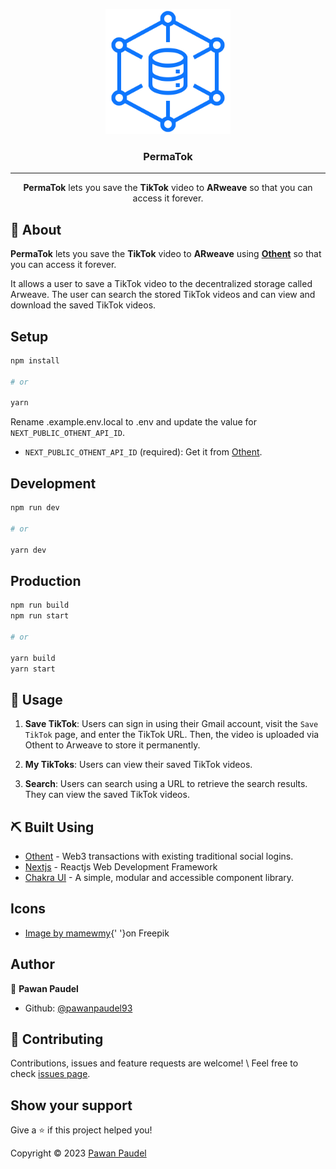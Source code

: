 <p align="center">
  <a href="" rel="noopener"><img width=200px height=200px src="public/logo.svg" alt="PermaTok"></a>
</p>

<h3 align="center">PermaTok</h3>

---

<p align="center"><b>PermaTok</b> lets you save the <b>TikTok</b> video to <b>ARweave</b> so that you can access it forever.
</p>

## 🧐 About

**PermaTok** lets you save the **TikTok** video to **ARweave** using **[Othent](https://othent.io/ 'Othent')** so that you can access it forever.

It allows a user to save a TikTok video to the decentralized storage called Arweave. The user can search the stored TikTok videos and can view and download the saved TikTok videos.

## Setup

```sh
npm install

# or

yarn
```

Rename .example.env.local to .env and update the value for `NEXT_PUBLIC_OTHENT_API_ID`.

- `NEXT_PUBLIC_OTHENT_API_ID` (required): Get it from [Othent](https://othent.io).

## Development

```sh
npm run dev

# or

yarn dev
```

## Production

```sh
npm run build
npm run start

# or

yarn build
yarn start
```

## 🎈 Usage

1. **Save TikTok**: Users can sign in using their Gmail account, visit the `Save TikTok` page, and enter the TikTok URL. Then, the video is uploaded via Othent to Arweave to store it permanently.

2. **My TikToks**: Users can view their saved TikTok videos.

3. **Search**: Users can search using a URL to retrieve the search results. They can view the saved TikTok videos.

## ⛏️ Built Using

- [Othent](https://othent.io) - Web3 transactions with existing traditional social logins.
- [Nextjs](https://nextjs.org/) - Reactjs Web Development Framework
- [Chakra UI](https://chakra-ui.com/) - A simple, modular and accessible component library.

## Icons

- <a href="https://www.freepik.com/free-photo/play-video-button-sign-symbol-icon-bubble-speech-chat-3d-rendering_30495100.htm#query=save%20video&position=7&from_view=search&track=ais">Image by mamewmy</a>{' '}on Freepik

## Author

👤 **Pawan Paudel**

- Github: [@pawanpaudel93](https://github.com/pawanpaudel93)

## 🤝 Contributing

Contributions, issues and feature requests are welcome! \ Feel free to check [issues page](https://github.com/pawanpaudel93/permatok/issues).

## Show your support

Give a ⭐️ if this project helped you!

Copyright © 2023 [Pawan Paudel](https://github.com/pawanpaudel93)
